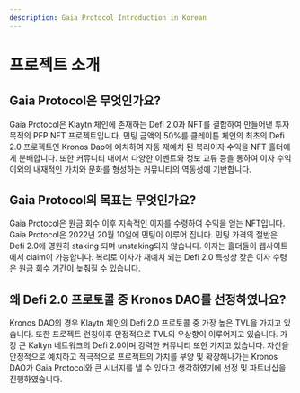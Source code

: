 ```yaml
---
description: Gaia Protocol Introduction in Korean
---
```


# 프로젝트 소개

## Gaia Protocol은 무엇인가요?

Gaia Protocol은 Klaytn 체인에 존재하는 Defi 2.0과 NFT를 결합하여 만들어낸 투자 목적의 PFP NFT 프로젝트입니다. 민팅 금액의 50%를 클레이튼 체인의 최초의 Defi 2.0 프로젝트인 Kronos Dao에 예치하여 자동 재예치 된 복리이자 수익을 NFT 홀더에게 분배합니다. 또한 커뮤니티 내에서 다양한 이벤트와 정보 교류 등을 통하여 이자 수익 이외의 내재적인 가치와 문화를 형성하는 커뮤니티의 역동성에 기반합니다.

## Gaia Protocol의 목표는 무엇인가요?

Gaia Protocol은 원금 회수 이후 지속적인 이자를 수령하여 수익을 얻는 NFT입니다. Gaia Protocol은 2022년 20월 10일에 민팅이 이루어 집니다. 민팅 가격의  절반은 Defi 2.0에 영원히 staking 되며 unstaking되지 않습니다. 이자는 홀더들이 웹사이트에서 claim이 가능합니다. 복리로 이자가 재예치 되는 Defi 2.0 특성상 잦은 이자 수령은 원금 회수 기간이 늦춰질 수 있습니다.

## 왜 Defi 2.0 프로토콜 중 Kronos DAO를 선정하였나요?

Kronos DAO의 경우 Klaytn 체인의 Defi 2.0 프로토콜 중 가장 높은 TVL을 가지고 있습니다. 또한 프로젝트 런칭이후 안정적으로 TVL의 우상향이 이루어지고 있습니다. 가장 큰 Kaltyn 네트워크의 Defi 2.0이며 강력한 커뮤니티 또한 가지고 있습니다. 자산을 안정적으로 예치하고 적극적으로 프로젝트의 가치를 부양 및 확장해나가는 Kronos DAO가 Gaia Protocol와 큰 시너지를 낼 수 있다고 생각하였기에 선정 및 파트너십을 진행하였습니다.
